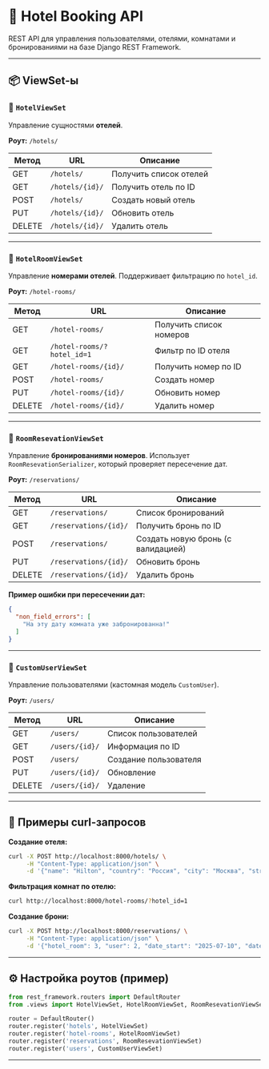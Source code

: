 
# 🏨 Hotel Booking API

REST API для управления пользователями, отелями, комнатами и бронированиями на базе Django REST Framework.

---

## 📦 ViewSet-ы

### 🔹 `HotelViewSet`

Управление сущностями **отелей**.

**Роут:** `/hotels/`

| Метод | URL            | Описание                  |
|-------|----------------|---------------------------|
| GET   | `/hotels/`     | Получить список отелей    |
| GET   | `/hotels/{id}/`| Получить отель по ID      |
| POST  | `/hotels/`     | Создать новый отель       |
| PUT   | `/hotels/{id}/`| Обновить отель            |
| DELETE| `/hotels/{id}/`| Удалить отель             |

---

### 🔹 `HotelRoomViewSet`

Управление **номерами отелей**. Поддерживает фильтрацию по `hotel_id`.

**Роут:** `/hotel-rooms/`

| Метод | URL                            | Описание                        |
|-------|--------------------------------|---------------------------------|
| GET   | `/hotel-rooms/`                | Получить список номеров         |
| GET   | `/hotel-rooms/?hotel_id=1`     | Фильтр по ID отеля              |
| GET   | `/hotel-rooms/{id}/`           | Получить номер по ID            |
| POST  | `/hotel-rooms/`                | Создать номер                   |
| PUT   | `/hotel-rooms/{id}/`           | Обновить номер                  |
| DELETE| `/hotel-rooms/{id}/`           | Удалить номер                   |

---

### 🔹 `RoomResevationViewSet`

Управление **бронированиями номеров**. Использует `RoomResevationSerializer`, который проверяет пересечение дат.

**Роут:** `/reservations/`

| Метод | URL                   | Описание                          |
|-------|-----------------------|-----------------------------------|
| GET   | `/reservations/`      | Список бронирований               |
| GET   | `/reservations/{id}/` | Получить бронь по ID              |
| POST  | `/reservations/`      | Создать новую бронь (с валидацией)|
| PUT   | `/reservations/{id}/` | Обновить бронь                    |
| DELETE| `/reservations/{id}/` | Удалить бронь                     |

**Пример ошибки при пересечении дат:**
```json
{
  "non_field_errors": [
    "На эту дату комната уже забронированна!"
  ]
}
```

---

### 🔹 `CustomUserViewSet`

Управление пользователями (кастомная модель `CustomUser`).

**Роут:** `/users/`

| Метод | URL              | Описание               |
|-------|------------------|------------------------|
| GET   | `/users/`        | Список пользователей   |
| GET   | `/users/{id}/`   | Информация по ID       |
| POST  | `/users/`        | Создание пользователя  |
| PUT   | `/users/{id}/`   | Обновление             |
| DELETE| `/users/{id}/`   | Удаление               |

---

## 🔧 Примеры curl-запросов

**Создание отеля:**
```bash
curl -X POST http://localhost:8000/hotels/ \
     -H "Content-Type: application/json" \
     -d '{"name": "Hilton", "country": "Россия", "city": "Москва", "street": "Тверская", "street_number": "12"}'
```

**Фильтрация комнат по отелю:**
```bash
curl http://localhost:8000/hotel-rooms/?hotel_id=1
```

**Создание брони:**
```bash
curl -X POST http://localhost:8000/reservations/ \
     -H "Content-Type: application/json" \
     -d '{"hotel_room": 3, "user": 2, "date_start": "2025-07-10", "date_end": "2025-07-12"}'
```

---

## ⚙️ Настройка роутов (пример)

```python
from rest_framework.routers import DefaultRouter
from .views import HotelViewSet, HotelRoomViewSet, RoomResevationViewSet, CustomUserViewSet

router = DefaultRouter()
router.register('hotels', HotelViewSet)
router.register('hotel-rooms', HotelRoomViewSet)
router.register('reservations', RoomResevationViewSet)
router.register('users', CustomUserViewSet)
```

---

